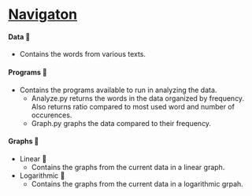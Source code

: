 # <ins> Navigaton </ins>
   
  
#### Data 📁  
- Contains the words from various texts.  

#### Programs 📁  
- Contains the programs available to run in analyzing the data.
    - Analyze.py returns the words in the data organized by frequency. Also returns ratio compared to most used word and number of occurences.
    - Graph.py graphs the data compared to their frequency.
  
#### Graphs 📁  
- Linear 📁  
    - Contains the graphs from the current data in a linear graph.  
- Logarithmic 📁  
    - Contains the graphs from the current data in a logarithmic grpah.  
  
